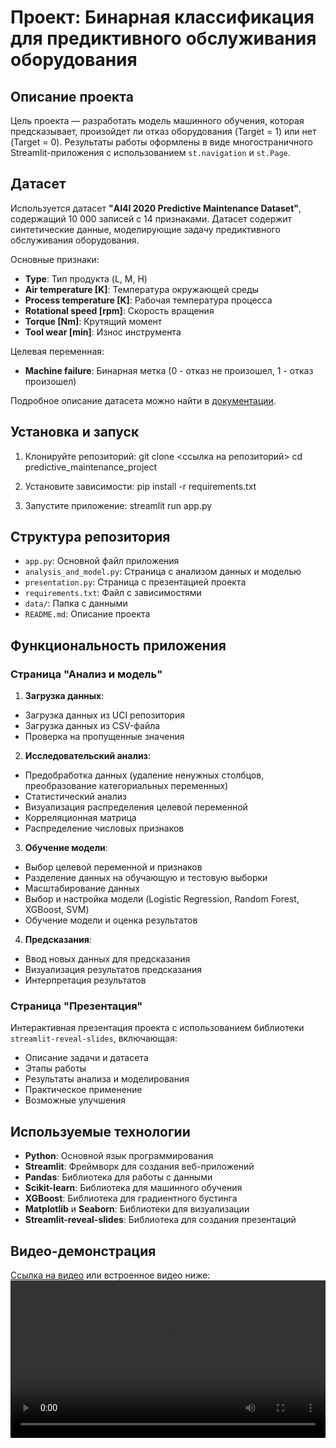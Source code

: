 # Проект: Бинарная классификация для предиктивного обслуживания оборудования

## Описание проекта

Цель проекта — разработать модель машинного обучения, которая предсказывает, произойдет ли отказ оборудования (Target = 1) или нет (Target = 0). Результаты работы оформлены в виде многостраничного Streamlit-приложения с использованием `st.navigation` и `st.Page`.

## Датасет

Используется датасет **"AI4I 2020 Predictive Maintenance Dataset"**, содержащий 10 000 записей с 14 признаками. Датасет содержит синтетические данные, моделирующие задачу предиктивного обслуживания оборудования.

Основные признаки:
- **Type**: Тип продукта (L, M, H)
- **Air temperature [K]**: Температура окружающей среды
- **Process temperature [K]**: Рабочая температура процесса
- **Rotational speed [rpm]**: Скорость вращения
- **Torque [Nm]**: Крутящий момент
- **Tool wear [min]**: Износ инструмента

Целевая переменная:
- **Machine failure**: Бинарная метка (0 - отказ не произошел, 1 - отказ произошел)

Подробное описание датасета можно найти в [документации](https://archive.ics.uci.edu/dataset/601/ai4i+2020+predictive+maintenance+dataset).

## Установка и запуск

1. Клонируйте репозиторий:
git clone <ссылка на репозиторий> cd predictive_maintenance_project


2. Установите зависимости:
pip install -r requirements.txt


3. Запустите приложение:
streamlit run app.py


## Структура репозитория

- `app.py`: Основной файл приложения
- `analysis_and_model.py`: Страница с анализом данных и моделью
- `presentation.py`: Страница с презентацией проекта
- `requirements.txt`: Файл с зависимостями
- `data/`: Папка с данными
- `README.md`: Описание проекта

## Функциональность приложения

### Страница "Анализ и модель"

1. **Загрузка данных**:
- Загрузка данных из UCI репозитория
- Загрузка данных из CSV-файла
- Проверка на пропущенные значения

2. **Исследовательский анализ**:
- Предобработка данных (удаление ненужных столбцов, преобразование категориальных переменных)
- Статистический анализ
- Визуализация распределения целевой переменной
- Корреляционная матрица
- Распределение числовых признаков

3. **Обучение модели**:
- Выбор целевой переменной и признаков
- Разделение данных на обучающую и тестовую выборки
- Масштабирование данных
- Выбор и настройка модели (Logistic Regression, Random Forest, XGBoost, SVM)
- Обучение модели и оценка результатов

4. **Предсказания**:
- Ввод новых данных для предсказания
- Визуализация результатов предсказания
- Интерпретация результатов

### Страница "Презентация"

Интерактивная презентация проекта с использованием библиотеки `streamlit-reveal-slides`, включающая:
- Описание задачи и датасета
- Этапы работы
- Результаты анализа и моделирования
- Практическое применение
- Возможные улучшения

## Используемые технологии
- **Python**: Основной язык программирования
- **Streamlit**: Фреймворк для создания веб-приложений
- **Pandas**: Библиотека для работы с данными
- **Scikit-learn**: Библиотека для машинного обучения
- **XGBoost**: Библиотека для градиентного бустинга
- **Matplotlib** и **Seaborn**: Библиотеки для визуализации
- **Streamlit-reveal-slides**: Библиотека для создания презентаций

## Видео-демонстрация 
[Ссылка на видео](video/demo.mp4) или встроенное видео ниже: 
<video src="video/demo.mp4" controls width="100%"></video> 